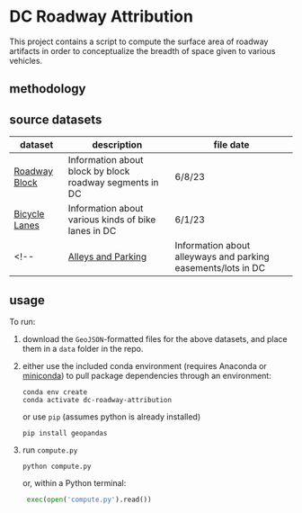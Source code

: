 # DC Roadway Attribution
This project contains a script to compute the surface area of roadway artifacts in order to conceptualize the breadth of space given to various vehicles.

## methodology

## source datasets
|dataset|description|file date|
|---|---|---|
|[Roadway Block](https://opendata.dc.gov/datasets/roadway-block)|Information about block by block roadway segments in DC|6/8/23|
|[Bicycle Lanes](https://opendata.dc.gov/datasets/bicycle-lanes)|Information about various kinds of bike lanes in DC|6/1/23|
<!--|[Alleys and Parking](https://opendata.dc.gov/datasets/alleys-and-parking)|Information about alleyways and parking easements/lots in DC|6/8/23|-->

## usage
To run:
1. download the `GeoJSON`-formatted files for the above datasets, and place them in a `data` folder in the repo.
2. either use the included conda environment (requires Anaconda or [miniconda](https://docs.conda.io/en/latest/miniconda.html)) to pull package dependencies through an environment:

   ```shell
   conda env create
   conda activate dc-roadway-attribution
   ```

   or use `pip` (assumes python is already installed)

   ```shell
   pip install geopandas
   ```

3. run `compute.py`

   ```shell
   python compute.py
   ```
   
   or, within a Python terminal:

   ```python
    exec(open('compute.py').read())
    ```
